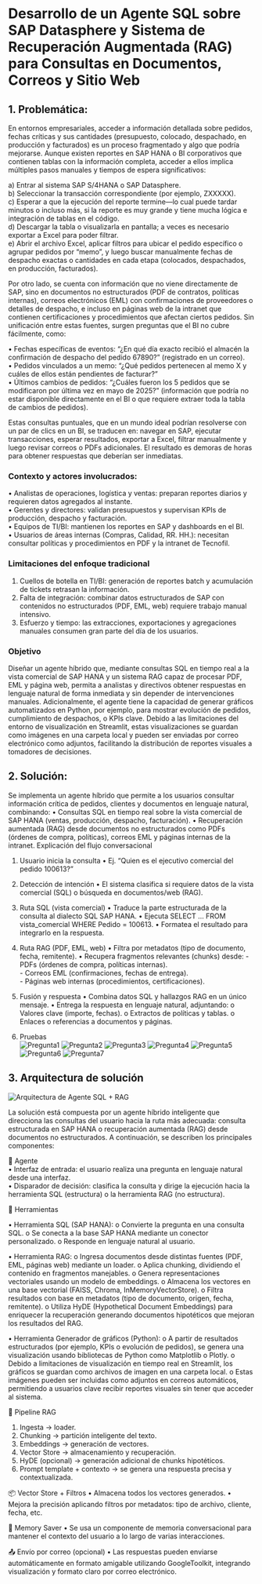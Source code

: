 # Desarrollo de un Agente SQL sobre SAP Datasphere y Sistema de Recuperación Augmentada (RAG) para Consultas en Documentos, Correos y Sitio Web

## 1.	Problemática: 

En entornos empresariales, acceder a información detallada sobre pedidos, fechas críticas y sus cantidades (presupuesto, colocado, despachado, en producción y facturados) es un proceso fragmentado y algo que podría mejorarse. Aunque existen reportes en SAP HANA o BI corporativos que contienen tablas con la información completa, acceder a ellos implica múltiples pasos manuales y tiempos de espera significativos:

a)	Entrar al sistema SAP S/4HANA o SAP Datasphere.                                                                                                                                                
b)	Seleccionar la transacción correspondiente (por ejemplo, ZXXXXX).                                
c)	Esperar a que la ejecución del reporte termine—lo cual puede tardar minutos o incluso más, si la reporte es muy grande y tiene mucha lógica e integración de tablas en el código.                      
d)	Descargar la tabla o visualizarla en pantalla; a veces es necesario exportar a Excel para poder filtrar.                                    
e)	Abrir el archivo Excel, aplicar filtros para ubicar el pedido específico o agrupar pedidos por “memo”, y luego buscar manualmente fechas de despacho exactas o cantidades en cada etapa (colocados, despachados, en producción, facturados).

Por otro lado, se cuenta con información que no viene directamente de SAP, sino en documentos no estructurados (PDF de contratos, políticas internas), correos electrónicos (EML) con confirmaciones de proveedores o detalles de despacho, e incluso en páginas web de la intranet que contienen certificaciones y procedimientos que afectan ciertos pedidos. Sin unificación entre estas fuentes, surgen preguntas que el BI no cubre fácilmente, como:                                              

•	Fechas específicas de eventos: “¿En qué día exacto recibió el almacén la confirmación de despacho del pedido 67890?” (registrado en un correo).                    
•	Pedidos vinculados a un memo: “¿Qué pedidos pertenecen al memo X y cuáles de ellos están pendientes de facturar?”                                        
•	Últimos cambios de pedidos: “¿Cuáles fueron los 5 pedidos que se modificaron por última vez en mayo de 2025?” (información que podría no estar disponible directamente en el BI o que requiere extraer toda la tabla de cambios de pedidos).                                           

Estas consultas puntuales, que en un mundo ideal podrían resolverse con un par de clics en un BI, se traducen en: navegar en SAP, ejecutar transacciones, esperar resultados, exportar a Excel, filtrar manualmente y luego revisar correos o PDFs adicionales. El resultado es demoras de horas para obtener respuestas que deberían ser inmediatas.

### Contexto y actores involucrados:

•	Analistas de operaciones, logística y ventas: preparan reportes diarios y requieren datos agregados al instante.                                      
•	Gerentes y directores: validan presupuestos y supervisan KPIs de producción, despacho y facturación.                                       
•	Equipos de TI/BI: mantienen los reportes en SAP y dashboards en el BI.                                   
•	Usuarios de áreas internas (Compras, Calidad, RR. HH.): necesitan consultar políticas y procedimientos en PDF y la intranet de Tecnofil.                                        

### Limitaciones del enfoque tradicional
1.	Cuellos de botella en TI/BI: generación de reportes batch y acumulación de tickets retrasan la información.
2.	Falta de integración: combinar datos estructurados de SAP con contenidos no estructurados (PDF, EML, web) requiere trabajo manual intensivo.
3.	Esfuerzo y tiempo: las extracciones, exportaciones y agregaciones manuales consumen gran parte del día de los usuarios.

### Objetivo                                

Diseñar un agente híbrido que, mediante consultas SQL en tiempo real a la vista comercial de SAP HANA y un sistema RAG capaz de procesar PDF, EML y página web, permita a analistas y directivos obtener respuestas en lenguaje natural de forma inmediata y sin depender de intervenciones manuales.
Adicionalmente, el agente tiene la capacidad de generar gráficos automatizados en Python, por ejemplo, para mostrar evolución de pedidos, cumplimiento de despachos, o KPIs clave. Debido a las limitaciones del entorno de visualización en Streamlit, estas visualizaciones se guardan como imágenes en una carpeta local y pueden ser enviadas por correo electrónico como adjuntos, facilitando la distribución de reportes visuales a tomadores de decisiones.


## 2.	Solución:
Se implementa un agente híbrido que permite a los usuarios consultar información crítica de pedidos, clientes y documentos en lenguaje natural, combinando:
•	Consultas SQL en tiempo real sobre la vista comercial de SAP HANA (ventas, producción, despacho, facturación).
•	Recuperación aumentada (RAG) desde documentos no estructurados como PDFs (órdenes de compra, políticas), correos EML y páginas internas de la intranet.
Explicación del flujo conversacional
  1.	Usuario inicia la consulta
  •	Ej. “Quien es el ejecutivo comercial del pedido 100613?”
  
  2.	Detección de intención
  •	El sistema clasifica si requiere datos de la vista comercial (SQL) o búsqueda en documentos/web (RAG).
  3.	Ruta SQL (vista comercial)
  •	Traduce la parte estructurada de la consulta al dialecto SQL SAP HANA.
  •	Ejecuta SELECT … FROM vista_comercial WHERE Pedido = 100613.
  •	Formatea el resultado para integrarlo en la respuesta.
  4.	Ruta RAG (PDF, EML, web)
  •	Filtra por metadatos (tipo de documento, fecha, remitente).
  •	Recupera fragmentos relevantes (chunks) desde:
     - PDFs (órdenes de compra, políticas internas).                        
     - Correos EML (confirmaciones, fechas de entrega).                
     - Páginas web internas (procedimientos, certificaciones).                        
    
  5.	Fusión y respuesta
  •	Combina datos SQL y hallazgos RAG en un único mensaje.
  •	Entrega la respuesta en lenguaje natural, adjuntando:
  o	Valores clave (importe, fechas).
  o	Extractos de políticas y tablas.
  o	Enlaces o referencias a documentos y páginas.

  6.	Pruebas                                                                                                                                                                   
     ![Pregunta1](Images/Pregunta1.png)
     ![Pregunta2](Images/Pregunta2.png)
     ![Pregunta3](Images/Pregunta3.png)
     ![Pregunta4](Images/Pregunta4.png)
     ![Pregunta5](Images/Pregunta5.png)
     ![Pregunta6](Images/Pregunta6.png)
     ![Pregunta7](Images/Pregunta8.png)

## 3. Arquitectura de solución

![Arquitectura de Agente SQL + RAG](Arquitectura_Agent_RAG.gif)


La solución está compuesta por un agente híbrido inteligente que direcciona las consultas del usuario hacia la ruta más adecuada: consulta estructurada en SAP HANA o recuperación aumentada (RAG) desde documentos no estructurados. A continuación, se describen los principales componentes:


🤖 Agente                                                        
•	Interfaz de entrada: el usuario realiza una pregunta en lenguaje natural desde una interfaz.                                   
•	Disparador de decisión: clasifica la consulta y dirige la ejecución hacia la herramienta SQL (estructura) o la herramienta RAG (no estructura).

🔧 Herramientas  

•	Herramienta SQL (SAP HANA):
o	Convierte la pregunta en una consulta SQL.
o	Se conecta a la base SAP HANA mediante un conector personalizado.
o	Responde en lenguaje natural al usuario.

•	Herramienta RAG:
o	Ingresa documentos desde distintas fuentes (PDF, EML, páginas web) mediante un loader.
o	Aplica chunking, dividiendo el contenido en fragmentos manejables.
o	Genera representaciones vectoriales usando un modelo de embeddings.
o	Almacena los vectores en una base vectorial (FAISS, Chroma, InMemoryVectorStore).
o	Filtra resultados con base en metadatos (tipo de documento, origen, fecha, remitente).
o	Utiliza HyDE (Hypothetical Document Embeddings) para enriquecer la recuperación generando documentos hipotéticos que mejoran los resultados del RAG.

• Herramienta Generador de gráficos (Python):
o	A partir de resultados estructurados (por ejemplo, KPIs o evolución de pedidos), se genera una visualización usando bibliotecas de Python como Matplotlib o Plotly.
o	Debido a limitaciones de visualización en tiempo real en Streamlit, los gráficos se guardan como archivos de imagen en una carpeta local.
o	Estas imágenes pueden ser incluidas como adjuntos en correos automáticos, permitiendo a usuarios clave recibir reportes visuales sin tener que acceder al sistema.

🔁 Pipeline RAG
1.	Ingesta → loader.
2.	Chunking → partición inteligente del texto.
3.	Embeddings → generación de vectores.
4.	Vector Store → almacenamiento y recuperación.
5.	HyDE (opcional) → generación adicional de chunks hipotéticos.
6.	Prompt template + contexto → se genera una respuesta precisa y contextualizada.

📦 Vector Store + Filtros
•	Almacena todos los vectores generados.
•	Mejora la precisión aplicando filtros por metadatos: tipo de archivo, cliente, fecha, etc.

 🧠 Memory Saver
•	Se usa un componente de memoria conversacional para mantener el contexto del usuario a lo largo de varias interacciones.

📤 Envío por correo (opcional)
•	Las respuestas pueden enviarse automáticamente en formato amigable utilizando GoogleToolkit, integrando visualización y formato claro por correo electrónico.












